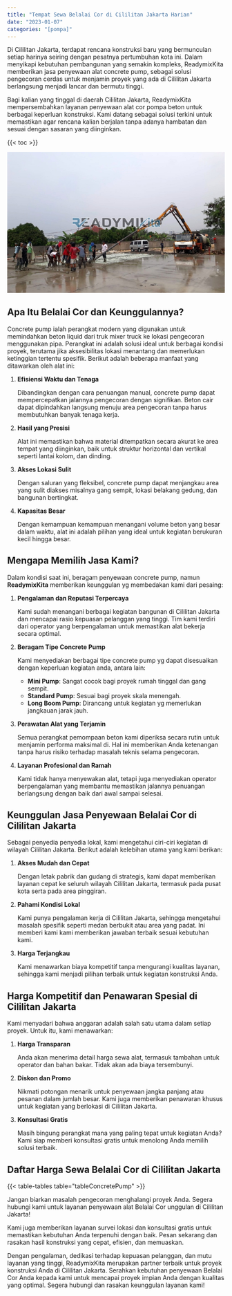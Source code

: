 ```yaml
---
title: "Tempat Sewa Belalai Cor di Cililitan Jakarta Harian"
date: "2023-01-07"
categories: "[pompa]"
---
```


Di Cililitan Jakarta, terdapat rencana konstruksi baru yang bermunculan setiap harinya seiring dengan pesatnya pertumbuhan kota ini. Dalam menyikapi kebutuhan pembangunan yang semakin kompleks, ReadymixKita memberikan jasa penyewaan alat concrete pump, sebagai solusi pengecoran cerdas untuk menjamin proyek yang ada di Cililitan Jakarta berlangsung menjadi lancar dan bermutu tinggi.

Bagi kalian yang tinggal di daerah Cililitan Jakarta, ReadymixKita mempersembahkan layanan penyewaan alat cor pompa beton untuk berbagai keperluan konstruksi. Kami datang sebagai solusi terkini untuk memastikan agar rencana kalian berjalan tanpa adanya hambatan dan sesuai dengan sasaran yang diinginkan.

{{< toc >}}

![Tempat Sewa Belalai Cor di Cililitan Jakarta Harian](/images/pompa/sewa-pompa-07.jpg)

## Apa Itu Belalai Cor dan Keunggulannya?

Concrete pump ialah perangkat modern yang digunakan untuk memindahkan beton liquid dari truk mixer truck ke lokasi pengecoran menggunakan pipa. Perangkat ini adalah solusi ideal untuk berbagai kondisi proyek, terutama jika aksesibilitas lokasi menantang dan memerlukan ketinggian tertentu spesifik. Berikut adalah beberapa manfaat yang ditawarkan oleh alat ini:

1. **Efisiensi Waktu dan Tenaga**

   Dibandingkan dengan cara penuangan manual, concrete pump dapat mempercepatkan jalannya pengecoran dengan signifikan. Beton cair dapat dipindahkan langsung menuju area pengecoran tanpa harus membutuhkan banyak tenaga kerja.

2. **Hasil yang Presisi**

   Alat ini memastikan bahwa material ditempatkan secara akurat ke area tempat yang diinginkan, baik untuk struktur horizontal dan vertikal seperti lantai kolom, dan dinding.

3. **Akses Lokasi Sulit**

   Dengan saluran yang fleksibel, concrete pump dapat menjangkau area yang sulit diakses misalnya gang sempit, lokasi belakang gedung, dan bangunan bertingkat.

4. **Kapasitas Besar**

   Dengan kemampuan kemampuan menangani volume beton yang besar dalam waktu, alat ini adalah pilihan yang ideal untuk kegiatan berukuran kecil hingga besar.

## Mengapa Memilih Jasa Kami?

Dalam kondisi saat ini, beragam penyewaan concrete pump, namun **ReadymixKita** memberikan keunggulan yg membedakan kami dari pesaing:

1. **Pengalaman dan Reputasi Terpercaya**

   Kami sudah menangani berbagai kegiatan bangunan di Cililitan Jakarta dan mencapai rasio kepuasan pelanggan yang tinggi. Tim kami terdiri dari operator yang berpengalaman untuk memastikan alat bekerja secara optimal.

2. **Beragam Tipe Concrete Pump**

   Kami menyediakan berbagai tipe concrete pump yg dapat disesuaikan dengan keperluan kegiatan anda, antara lain:
   - **Mini Pump**: Sangat cocok bagi proyek rumah tinggal dan gang sempit.
   - **Standard Pump**: Sesuai bagi proyek skala menengah.
   - **Long Boom Pump**: Dirancang untuk kegiatan yg memerlukan jangkauan jarak jauh.

3. **Perawatan Alat yang Terjamin**

   Semua perangkat pemompaan beton kami diperiksa secara rutin untuk menjamin performa maksimal di. Hal ini memberikan Anda ketenangan tanpa harus risiko terhadap masalah teknis selama pengecoran.

4. **Layanan Profesional dan Ramah**

   Kami tidak hanya menyewakan alat, tetapi juga menyediakan operator berpengalaman yang membantu memastikan jalannya penuangan berlangsung dengan baik dari awal sampai selesai.

## Keunggulan Jasa Penyewaan Belalai Cor di Cililitan Jakarta

Sebagai penyedia penyedia lokal, kami mengetahui ciri-ciri kegiatan di wilayah Cililitan Jakarta. Berikut adalah kelebihan utama yang kami berikan:

1. **Akses Mudah dan Cepat**

   Dengan letak pabrik dan gudang di strategis, kami dapat memberikan layanan cepat ke seluruh wilayah Cililitan Jakarta, termasuk pada pusat kota serta pada area pinggiran.

2. **Pahami Kondisi Lokal**

   Kami punya pengalaman kerja di Cililitan Jakarta, sehingga mengetahui masalah spesifik seperti medan berbukit atau area yang padat. Ini memberi kami kami memberikan jawaban terbaik sesuai kebutuhan kami.

3. **Harga Terjangkau**

   Kami menawarkan biaya kompetitif tanpa mengurangi kualitas layanan, sehingga kami menjadi pilihan terbaik untuk kegiatan konstruksi Anda.

## Harga Kompetitif dan Penawaran Spesial di Cililitan Jakarta

Kami menyadari bahwa anggaran adalah salah satu utama dalam setiap proyek. Untuk itu, kami menawarkan:

1. **Harga Transparan**

   Anda akan menerima detail harga sewa alat, termasuk tambahan untuk operator dan bahan bakar. Tidak akan ada biaya tersembunyi.

2. **Diskon dan Promo**

   Nikmati potongan menarik untuk penyewaan jangka panjang atau pesanan dalam jumlah besar. Kami juga memberikan penawaran khusus untuk kegiatan yang berlokasi di Cililitan Jakarta.

3. **Konsultasi Gratis**

   Masih bingung perangkat mana yang paling tepat untuk kegiatan Anda? Kami siap memberi konsultasi gratis untuk menolong Anda memilih solusi terbaik.

## Daftar Harga Sewa Belalai Cor di Cililitan Jakarta

{{< table-tables table="tableConcretePump" >}}

Jangan biarkan masalah pengecoran menghalangi proyek Anda. Segera hubungi kami untuk layanan penyewaan alat Belalai Cor unggulan di Cililitan Jakarta!

Kami juga memberikan layanan survei lokasi dan konsultasi gratis untuk memastikan kebutuhan Anda terpenuhi dengan baik. Pesan sekarang dan rasakan hasil konstruksi yang cepat, efisien, dan memuaskan.

Dengan pengalaman, dedikasi terhadap kepuasan pelanggan, dan mutu layanan yang tinggi, ReadymixKita merupakan partner terbaik untuk proyek konstruksi Anda di Cililitan Jakarta. Serahkan kebutuhan penyewaan Belalai Cor Anda kepada kami untuk mencapai proyek impian Anda dengan kualitas yang optimal. Segera hubungi dan rasakan keunggulan layanan kami!